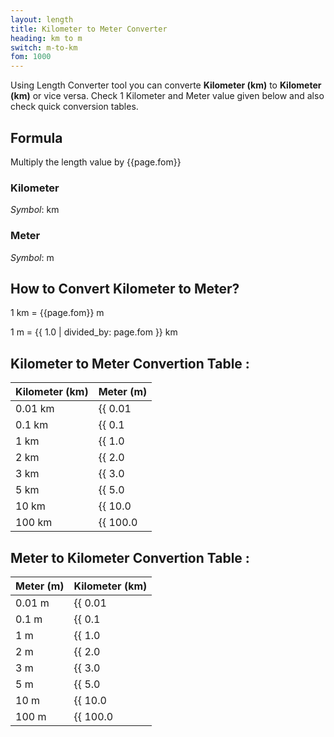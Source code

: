 ```yaml
---
layout: length
title: Kilometer to Meter Converter
heading: km to m
switch: m-to-km
fom: 1000
---
```


Using Length Converter tool you can converte **Kilometer (km)** to **Kilometer (km)** or vice versa. Check 1 Kilometer and Meter value given below and also check quick conversion tables.

## Formula
Multiply the length value by {{page.fom}}

### Kilometer
*Symbol*: km

### Meter
*Symbol*: m

## How to Convert Kilometer to Meter?
1 km = {{page.fom}} m

1 m = {{ 1.0 | divided_by: page.fom }} km

## Kilometer to Meter Convertion Table :

| Kilometer (km) | Meter (m) |
| ---- | ---- |
| 0.01 km | {{ 0.01 | times: page.fom | round: 12 }} m |
| 0.1 km | {{ 0.1 | times: page.fom | round: 12 }} m |
| 1 km | {{ 1.0 | times: page.fom | round: 12 }} m |
| 2 km | {{ 2.0 | times: page.fom | round: 12 }} m |
| 3 km | {{ 3.0 | times: page.fom | round: 12 }} m |
| 5 km | {{ 5.0 | times: page.fom | round: 12 }} m |
| 10 km | {{ 10.0 | times: page.fom | round: 12 }} m |
| 100 km | {{ 100.0 | times: page.fom | round: 12 }} m |

## Meter to Kilometer Convertion Table :

| Meter (m) | Kilometer (km) |
| ---- | ---- |
| 0.01 m | {{ 0.01 | divided_by: page.fom | round: 12 }} km |
| 0.1 m | {{ 0.1 | divided_by: page.fom | round: 12 }} km |
| 1 m | {{ 1.0 | divided_by: page.fom | round: 12 }} km |
| 2 m | {{ 2.0 | divided_by: page.fom | round: 12 }} km |
| 3 m | {{ 3.0 | divided_by: page.fom | round: 12 }} km |
| 5 m | {{ 5.0 | divided_by: page.fom | round: 12 }} km |
| 10 m | {{ 10.0 | divided_by: page.fom | round: 12 }} km |
| 100 m | {{ 100.0 | divided_by: page.fom | round: 12 }} km |

<script>
selectInput[8].selected = true
selectOutput[7].selected = true
</script>
